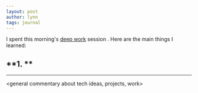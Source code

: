 ```yaml
---
layout: post
author: lynn
tags: journal 
---
```


I spent this morning's [deep work](https://www.calnewport.com/books/deep-work/) session <INSERT>. Here are the <NUM>  main things I learned:

**1. **
- 

---

<general commentary about tech ideas, projects, work>
